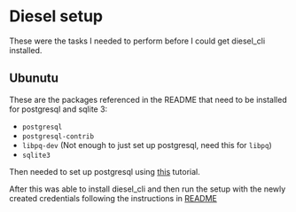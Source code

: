 # Diesel setup

These were the tasks I needed to perform before I could get diesel_cli
installed.

## Ubunutu

These are the packages referenced in the README that need to be installed for
postgresql and sqlite 3:

* `postgresql`
* `postgresql-contrib`
* `libpq-dev` (Not enough to just set up postgresql, need this for `libpq`)
* `sqlite3`

Then needed to set up postgresql using
[this](https://help.ubuntu.com/community/PostgreSQL) tutorial.

After this was able to install diesel_cli and then run the setup with the newly
created credentials following the instructions in [README](README.md)
